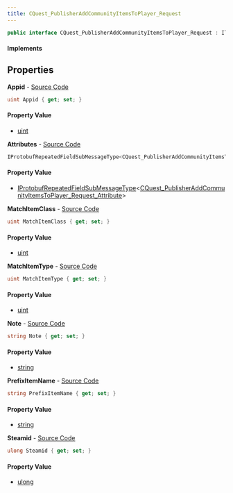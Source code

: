 ```yaml
---
title: CQuest_PublisherAddCommunityItemsToPlayer_Request
---
```


```csharp
public interface CQuest_PublisherAddCommunityItemsToPlayer_Request : ITypedProtobuf<CQuest_PublisherAddCommunityItemsToPlayer_Request>, INativeHandle
```

#### Implements

## Properties

**Appid** - [Source Code](https://github.com/swiftly-solution/swiftlys2/blob/master/managed/src/SwiftlyS2.Generated/Protobufs/Interfaces/CQuest_PublisherAddCommunityItemsToPlayer_Request.cs#L16)

```csharp
uint Appid { get; set; }
```

#### Property Value

- [uint](https://learn.microsoft.com/dotnet/api/system.uint32)

**Attributes** - [Source Code](https://github.com/swiftly-solution/swiftlys2/blob/master/managed/src/SwiftlyS2.Generated/Protobufs/Interfaces/CQuest_PublisherAddCommunityItemsToPlayer_Request.cs#L28)

```csharp
IProtobufRepeatedFieldSubMessageType<CQuest_PublisherAddCommunityItemsToPlayer_Request_Attribute> Attributes { get; }
```

#### Property Value

- [IProtobufRepeatedFieldSubMessageType](/docs/api/shared/netmessages/iprotobufrepeatedfieldsubmessagetype-1)<[CQuest_PublisherAddCommunityItemsToPlayer_Request_Attribute](/docs/api/shared/protobufdefinitions/cquest_publisheraddcommunityitemstoplayer_request_attribute)>

**MatchItemClass** - [Source Code](https://github.com/swiftly-solution/swiftlys2/blob/master/managed/src/SwiftlyS2.Generated/Protobufs/Interfaces/CQuest_PublisherAddCommunityItemsToPlayer_Request.cs#L22)

```csharp
uint MatchItemClass { get; set; }
```

#### Property Value

- [uint](https://learn.microsoft.com/dotnet/api/system.uint32)

**MatchItemType** - [Source Code](https://github.com/swiftly-solution/swiftlys2/blob/master/managed/src/SwiftlyS2.Generated/Protobufs/Interfaces/CQuest_PublisherAddCommunityItemsToPlayer_Request.cs#L19)

```csharp
uint MatchItemType { get; set; }
```

#### Property Value

- [uint](https://learn.microsoft.com/dotnet/api/system.uint32)

**Note** - [Source Code](https://github.com/swiftly-solution/swiftlys2/blob/master/managed/src/SwiftlyS2.Generated/Protobufs/Interfaces/CQuest_PublisherAddCommunityItemsToPlayer_Request.cs#L31)

```csharp
string Note { get; set; }
```

#### Property Value

- [string](https://learn.microsoft.com/dotnet/api/system.string)

**PrefixItemName** - [Source Code](https://github.com/swiftly-solution/swiftlys2/blob/master/managed/src/SwiftlyS2.Generated/Protobufs/Interfaces/CQuest_PublisherAddCommunityItemsToPlayer_Request.cs#L25)

```csharp
string PrefixItemName { get; set; }
```

#### Property Value

- [string](https://learn.microsoft.com/dotnet/api/system.string)

**Steamid** - [Source Code](https://github.com/swiftly-solution/swiftlys2/blob/master/managed/src/SwiftlyS2.Generated/Protobufs/Interfaces/CQuest_PublisherAddCommunityItemsToPlayer_Request.cs#L13)

```csharp
ulong Steamid { get; set; }
```

#### Property Value

- [ulong](https://learn.microsoft.com/dotnet/api/system.uint64)

